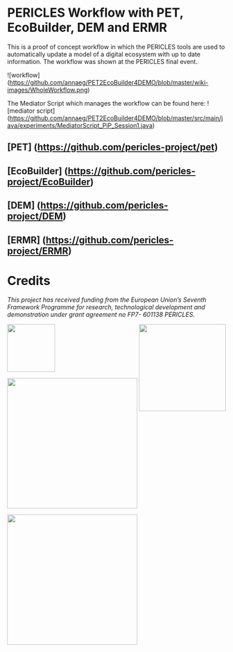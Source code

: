# PERICLES Workflow with PET, EcoBuilder, DEM and ERMR

This is a proof of concept workflow in which the PERICLES tools are used to automatically update a model of a digital ecosystem with up to date information.
The workflow was shown at the PERICLES final event.


![workflow] (https://github.com/annaeg/PET2EcoBuilder4DEMO/blob/master/wiki-images/WholeWorkflow.png)

The Mediator Script which manages the workflow can be found here:
![mediator script] (https://github.com/annaeg/PET2EcoBuilder4DEMO/blob/master/src/main/java/experiments/MediatorScript_PiP_Session1.java)


## [PET] (https://github.com/pericles-project/pet)
## [EcoBuilder] (https://github.com/pericles-project/EcoBuilder)
## [DEM] (https://github.com/pericles-project/DEM)
## [ERMR] (https://github.com/pericles-project/ERMR)

# Credits

 _This project has received funding from the European Union’s Seventh Framework Programme for research, technological development and demonstration under grant agreement no FP7- 601138 PERICLES._   
 
 <a href="http://ec.europa.eu/research/fp7"><img src="https://github.com/pericles-project/pet/blob/master/wiki-images/LogoEU.png" width="110"/></a>
 <a href="http://www.pericles-project.eu/"> <img src="https://github.com/pericles-project/pet/blob/master/wiki-images/PERICLES%20logo_black.jpg" width="200" align="right"/> </a>

<a href="http://www.liv.ac.uk/"> <img src="https://github.com/pericles-project/pet/blob/master/wiki-images/liverpool_logo.png" width="300"/></a>

<a href="http://www.sub.uni-goettingen.de/"><img src="https://github.com/pericles-project/pet/blob/master/wiki-images/sub-logo.jpg" width="300"/></a>


